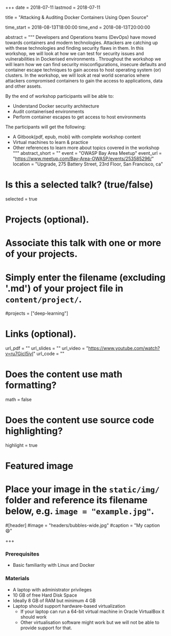 +++
date = 2018-07-11
lastmod = 2018-07-11

title = "Attacking & Auditing Docker Containers Using Open Source"

time_start = 2018-08-13T18:00:00
time_end = 2018-08-13T20:00:00

abstract = """
Developers and Operations teams (DevOps) have moved towards containers and modern technologies. Attackers are catching up with these technologies and finding security flaws in them. In this workshop, we will look at how we can test for security issues and vulnerabilities in Dockerised environments . Throughout the workshop we will learn how we can find security misconfigurations, insecure defaults and container escape techniques to gain access to host operating system (or) clusters. In the workshop, we will look at real world scenarios where attackers compromised containers to gain the access to applications, data and other assets.

By the end of workshop participants will be able to:

* Understand Docker security architecture
* Audit containerised environments
* Perform container escapes to get access to host environments

The participants will get the following:

* A Gitbook(pdf, epub, mobi) with complete workshop content
* Virtual machines to learn & practice
* Other references to learn more about topics covered in the workshop
"""
abstract_short = ""
event = "OWASP Bay Area Meetup"
event_url = "https://www.meetup.com/Bay-Area-OWASP/events/253585296/"
location = "Upgrade, 275 Battery Street, 23rd Floor, San Francisco, ca"

# Is this a selected talk? (true/false)
selected = true

# Projects (optional).
#   Associate this talk with one or more of your projects.
#   Simply enter the filename (excluding '.md') of your project file in `content/project/`.
#projects = ["deep-learning"]

# Links (optional).
url_pdf = ""
url_slides = ""
url_video = "https://www.youtube.com/watch?v=ru7GicI5iyI"
url_code = ""

# Does the content use math formatting?
math = false

# Does the content use source code highlighting?
highlight = true

# Featured image
# Place your image in the `static/img/` folder and reference its filename below, e.g. `image = "example.jpg"`.

#[header]
#image = "headers/bubbles-wide.jpg"
#caption = "My caption :smile:"

+++

### Prerequisites

* Basic familiarity with Linux and Docker

### Materials

* A laptop with administrator privileges
* 10 GB of free Hard Disk Space
* Ideally 8 GB of RAM but minimum 4 GB
* Laptop should support hardware-based virtualization
    * If your laptop can run a 64-bit virtual machine in Oracle VirtualBox it should work
    * Other virtualisation software might work but we will not be able to provide support for that.
